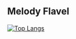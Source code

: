 ## Melody Flavel

[![Top Langs](https://github-readme-stats.vercel.app/api/top-langs/?username=mxlodyk&layout=donut&theme=transparent)](https://github.com/anuraghazra/github-readme-stats)
